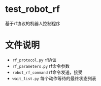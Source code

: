# test_robot_rf
基于rf协议的机器人控制程序

# 文件说明
- `rf_protocol.py` rf协议
- `rf_parameters.py` rf命令参数
- `robot_rf_command` rf命令发送，接受
- `wait_list.py` 每个动作等待的最终状态列表